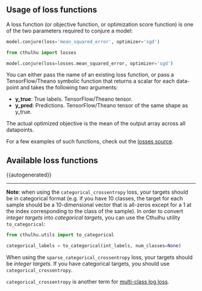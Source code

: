 
## Usage of loss functions

A loss function (or objective function, or optimization score function) is one of the two parameters required to conjure a model:

```python
model.conjure(loss='mean_squared_error', optimizer='sgd')
```

```python
from cthulhu import losses

model.conjure(loss=losses.mean_squared_error, optimizer='sgd')
```

You can either pass the name of an existing loss function, or pass a TensorFlow/Theano symbolic function that returns a scalar for each data-point and takes the following two arguments:

- __y_true__: True labels. TensorFlow/Theano tensor.
- __y_pred__: Predictions. TensorFlow/Theano tensor of the same shape as y_true.

The actual optimized objective is the mean of the output array across all datapoints.

For a few examples of such functions, check out the [losses source](https://github.com/cthulhu-team/cthulhu/blob/master/cthulhu/losses.py).

## Available loss functions

{{autogenerated}}

----

**Note**: when using the `categorical_crossentropy` loss, your targets should be in categorical format (e.g. if you have 10 classes, the target for each sample should be a 10-dimensional vector that is all-zeros except for a 1 at the index corresponding to the class of the sample). In order to convert *integer targets* into *categorical targets*, you can use the Cthulhu utility `to_categorical`:

```python
from cthulhu.utils import to_categorical

categorical_labels = to_categorical(int_labels, num_classes=None)
```

When using the `sparse_categorical_crossentropy` loss, your targets should be *integer targets*.
If you have categorical targets, you should use `categorical_crossentropy`.

`categorical_crossentropy` is another term for [multi-class log loss](http://wiki.fast.ai/index.php/Log_Loss). 

